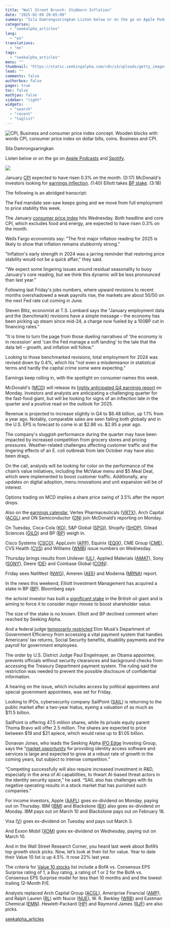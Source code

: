 ```yaml
---
title: "Wall Street Brunch: Stubborn Inflation"
date: "2025-02-09 20:05:00"
summary: "Sila Damrongsaringkan Listen below or on the go on Apple Podcasts and Spotify. January CPI expected to have risen 0.3% on the month. (0:17) McDonald's investors looking for earnings inflection. (1:40) Elliott takes BP stake. (3:18) The following is an abridged transcript: The Fed mandate see-saw keeps going and we..."
categories:
  - "seekalpha_articles"
lang:
  - "en"
translations:
  - "en"
tags:
  - "seekalpha_articles"
menu: ""
thumbnail: "https://static.seekingalpha.com/cdn/s3/uploads/getty_images/2171438579/image_2171438579.jpg"
lead: ""
comments: false
authorbox: false
pager: true
toc: false
mathjax: false
sidebar: "right"
widgets:
  - "search"
  - "recent"
  - "taglist"
---
```


![CPI, Business and consumer price index concept. Wooden blocks with words CPI, consumer price index on dollar bills, coins. Business and CPI.](https://static.seekingalpha.com/cdn/s3/uploads/getty_images/2171438579/image_2171438579.jpg?io=getty-c-w750) 



Sila Damrongsaringkan





Listen below or on the go on [Apple Podcasts](https://podcasts.apple.com/us/podcast/wall-street-breakfast/id1358381502) and [Spotify](https://open.spotify.com/show/05uLjJxkVgQsRk8LWLCLpx?si=r3_yJgxiQiivJwNQG8WNew&nd=1).


![](https://static.seekingalpha.com/uploads/2018/11/21/podcast_series_header.png)





January [CPI](https://seekingalpha.com/news/4405190-catalyst-watch-tariff-countdown-mcdonalds-earnings-sailpoint-ipo-powell-goes-to-dc-and-super-bowl-aftershocks) expected to have risen 0.3% on the month. (0:17) McDonald's investors looking for [earnings inflection](https://seekingalpha.com/news/4404636-mcdonalds-looks-to-turn-a-corner-with-its-q4-earnings-report). (1:40) Elliott takes [BP stake](https://seekingalpha.com/news/4405379-elliott-has-built-stake-in-bp-report). (3:18)

The following is an abridged transcript:

The Fed mandate see-saw keeps going and we move from full employment to price stability this week.

The January [consumer price index](https://seekingalpha.com/news/4405190-catalyst-watch-tariff-countdown-mcdonalds-earnings-sailpoint-ipo-powell-goes-to-dc-and-super-bowl-aftershocks) hits Wednesday. Both headline and core CPI, which excludes food and energy, are expected to have risen 0.3% on the month.

Wells Fargo economists say: "The first major inflation reading for 2025 is likely to show that inflation remains stubbornly strong."

"Inflation's early strength in 2024 was a jarring reminder that restoring price stability would not be a quick affair," they said.

"We expect some lingering issues around residual seasonality to buoy January's core reading, but we think this dynamic will be less pronounced than last year."

Following last Friday's jobs numbers, where upward revisions to recent months overshadowed a weak payrolls rise, the markets are about 50/50 on the next Fed rate cut coming in June.

Steven Blitz, economist at T.S. Lombard says the "January employment data and the (benchmark) revisions have a simple message – the economy has been picking up steam since mid-24, a charge now fueled by a 100BP cut in financing rates."

"It is time to turn the page from those dueling narratives of 'the economy is in recession' and 'can the Fed manage a soft landing' to the tale that the data tell – growth, and inflation will follow."

Looking to those benchmarked revisions, total employment for 2024 was revised down by 0.4%, which his "not even a misdemeanor in statistical terms and hardly the capital crime some were expecting."

Earnings keep rolling in, with the spotlight on consumer names this week.

McDonald's ([MCD](https://seekingalpha.com/symbol/MCD "McDonald's Corporation")) will release its [highly anticipated Q4 earnings report](https://seekingalpha.com/news/4404636-mcdonalds-looks-to-turn-a-corner-with-its-q4-earnings-report) on Monday. Investors and analysts are anticipating a challenging quarter for the fast-food giant, but will be looking for signs of an inflection late in the quarter and a positive read on the outlook for 2025.

Revenue is projected to increase slightly in Q4 to $6.48 billion, up 1.1% from a year ago. Notably, comparable sales are seen falling both globally and in the U.S. EPS is forecast to come in at $2.86 vs. $2.95 a year ago.

The company's sluggish performance during the quarter may have been impacted by increased competition from grocery stores and pricing pressures. Weather-related challenges affecting customer traffic and the lingering effects of an E. coli outbreak from late October may have also been drags.

On the call, analysts will be looking for color on the performance of the chain’s value initiatives, including the McValue menu and $5 Meal Deal, which were implemented to boost customer traffic. Additionally, any updates on digital adoption, menu innovations and unit expansion will be of interest.

Options trading on MCD implies a share price swing of 3.5% after the report drops.

Also on the [earnings calendar](https://seekingalpha.com/earnings/earnings-calendar), Vertex Pharmaceuticals ([VRTX](https://seekingalpha.com/symbol/VRTX "Vertex Pharmaceuticals Incorporated")), Arch Capital ([ACGL](https://seekingalpha.com/symbol/ACGL "Arch Capital Group Ltd.")) and ON Semiconductor ([ON](https://seekingalpha.com/symbol/ON "ON Semiconductor Corporation")) join McDonald’s reporting on Monday.

On Tuesday, Coca-Cola ([KO](https://seekingalpha.com/symbol/KO "The Coca-Cola Company")), S&P Global ([SPGI](https://seekingalpha.com/symbol/SPGI "S&P Global Inc.")), Shopify ([SHOP](https://seekingalpha.com/symbol/SHOP "Shopify Inc.")), Gilead Sciences ([GILD](https://seekingalpha.com/symbol/GILD "Gilead Sciences, Inc.")) and BP ([BP](https://seekingalpha.com/symbol/BP "BP p.l.c.")) weigh in.

Cisco Systems ([CSCO](https://seekingalpha.com/symbol/CSCO "Cisco Systems, Inc.")), AppLovin ([APP](https://seekingalpha.com/symbol/APP "AppLovin Corporation")), Equinix ([EQIX](https://seekingalpha.com/symbol/EQIX "Equinix, Inc.")), CME Group ([CME](https://seekingalpha.com/symbol/CME "CME Group Inc.")), CVS Health ([CVS](https://seekingalpha.com/symbol/CVS "CVS Health Corporation")) and Williams ([WMB](https://seekingalpha.com/symbol/WMB "The Williams Companies, Inc.")) issue numbers on Wednesday.

Thursday brings results from Unilever ([UL](https://seekingalpha.com/symbol/UL "Unilever PLC")), Applied Materials ([AMAT](https://seekingalpha.com/symbol/AMAT "Applied Materials, Inc.")), Sony ([SONY](https://seekingalpha.com/symbol/SONY "Sony Group Corporation")), Deere ([DE](https://seekingalpha.com/symbol/DE "Deere & Company")) and Coinbase Global ([COIN](https://seekingalpha.com/symbol/COIN "Coinbase Global, Inc.")).

Friday sees NatWest ([NWG](https://seekingalpha.com/symbol/NWG "NatWest Group plc")), Ameren ([AEE](https://seekingalpha.com/symbol/AEE "Ameren Corporation")) and Moderna ([MRNA](https://seekingalpha.com/symbol/MRNA "Moderna, Inc.")) report.

In the news this weekend, Elliott Investment Management has acquired a stake in BP ([BP](https://seekingalpha.com/symbol/BP "BP p.l.c.")). Bloomberg says

the activist investor has built a [significant stake](https://seekingalpha.com/news/4405379-elliott-has-built-stake-in-bp-report) in the British oil giant and is aiming to force it to consider major moves to boost shareholder value.

The size of the stake is no known. Elliott and BP declined comment when reached by Seeking Alpha.

And a federal judge [temporarily restricted](https://seekingalpha.com/news/4405414-federal-judge-prevents-elon-musks-doge-from-treasurys-payment-system) Elon Musk’s Department of Government Efficiency from accessing a vital payment system that handles Americans’ tax returns, Social Security benefits, disability payments and the payroll for government employees.

The order by U.S. District Judge Paul Engelmayer, an Obama appointee, prevents officials without security clearances and background checks from accessing the Treasury Department payment system. The ruling said the restriction was needed to prevent the possible disclosure of confidential information.

A hearing on the issue, which includes access by political appointees and special government appointees, was set for Friday.

Looking to IPOs, cybersecurity company SailPoint ([SAIL](https://seekingalpha.com/symbol/SAIL "SailPoint, Inc.")) is returning to the public market after a two-year hiatus, eyeing a valuation of as much as $11.5 billion.

SailPoint is offering 47.5 mlilion shares, while its private equity parent Thoma Bravo will offer 2.5 million. The shares are expected to price between $19 and $21 apiece, which would raise up to $1.05 billion.

Donavan Jones, who leads the Seeking Alpha [IPO Edge](https://seekingalpha.com/checkout/mp_1225) Investing Group, says the “[market opportunity](https://seekingalpha.com/article/4751569-sailpoint-begins-ipo-plan-on-high-operating-losses) for providing identity access software and services is large and expected to grow at a robust rate of growth in the coming years, but subject to intense competition.”

“Competing successfully will also require increased investment in R&D, especially in the area of AI capabilities, to thwart AI-based threat actors in the identity security space,” he said. “SAIL also has challenges with its negative operating results in a stock market that has punished such companies.”

For income investors, Apple ([AAPL](https://seekingalpha.com/symbol/AAPL "Apple Inc.")) goes ex-dividend on Monday, paying out on Thursday. IBM ([IBM](https://seekingalpha.com/symbol/IBM "International Business Machines Corporation")) and Blackstone ([BX](https://seekingalpha.com/symbol/BX "Blackstone Inc.")) also goes ex-dividend on Monday. IBM pays out on March 10 and Blackstone pays out on February 18.

Visa ([V](https://seekingalpha.com/symbol/V "Visa Inc.")) goes ex-dividend on Tuesday and pays out March 3.

And Exxon Mobil ([XOM](https://seekingalpha.com/symbol/XOM "Exxon Mobil Corporation")) goes ex-dividend on Wednesday, paying out on March 10.

And in the Wall Street Research Corner, you heard last week about BofA’s top growth stock picks. Now, let’s look at their list for value. Year to date their Value 10 list is up 4.5%. It rose 22% last year.

The criteria for [Value 10 stocks](https://seekingalpha.com/news/4403663-the-top-10-value-stocks-by-bofa-afl-dri-dvn-and-more) list include a BofA vs. Consensus EPS Surprise rating of 1, a Buy rating, a rating of 1 or 2 for the BofA vs. Consensus EPS Surprise model for less than 10 months and and the lowest trailing 12-Month P/E.

Analysts replaced Arch Capital Group ([ACGL](https://seekingalpha.com/symbol/ACGL "Arch Capital Group Ltd.")), Ameriprise Financial ([AMP](https://seekingalpha.com/symbol/AMP "Ameriprise Financial, Inc.")), and Ralph Lauren ([RL](https://seekingalpha.com/symbol/RL "Ralph Lauren Corporation")) with Nucor ([NUE](https://seekingalpha.com/symbol/NUE "Nucor Corporation")), W. R. Berkley ([WRB](https://seekingalpha.com/symbol/WRB "W. R. Berkley Corporation")) and Eastman Chemical ([EMN](https://seekingalpha.com/symbol/EMN "Eastman Chemical Company")). Hewlett-Packard ([HP](https://seekingalpha.com/symbol/HP "Helmerich & Payne, Inc.")) and Raymond James ([RJF](https://seekingalpha.com/symbol/RJF "Raymond James Financial, Inc.")) are also picks.

[seekalpha_articles](https://seekingalpha.com/article/4756474-wall-street-brunch-stubborn-inflation)
